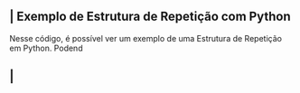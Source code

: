  ## | Exemplo de Estrutura de Repetição com Python 

   Nesse código, é possível ver um exemplo de uma Estrutura de Repetição em Python. Podend
 
 ## |
